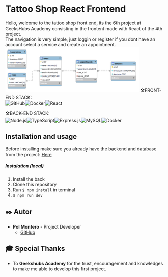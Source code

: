 # Tattoo Shop  React Frontend
Hello, welcome to the tattoo shop front end, its the 6th project at GeeksHubs Academy consisting in the frontent made with React of the 4th project.<br>
The navigation is very simple, just loggin or register if you dont have an account select a service and create an appointment.
<img src="./src/img/DBimg.png" alt="gif_page" style="height: 10em ; width: 30em; left: 1em; transition: 0.7s">
🛠️FRONT-END STACK:<br/><img src="https://img.shields.io/badge/GitHub-100000?style=for-the-badge&logo=github&logoColor=white" alt="GitHub" /><img src= "https://img.shields.io/badge/javascipt-EFD81D?style=for-the-badge&logo=javascript&logoColor=black" alt="Docker" /><img src= "https://img.shields.io/badge/React-20232A?style=for-the-badge&logo=react&logoColor=61DAFB" alt="React" />


🛠️BACK-END STACK:<br/><img src="https://img.shields.io/badge/Node.js-43853D?style=for-the-badge&logo=node.js&logoColor=white" alt="Node.js" /><img src="https://img.shields.io/badge/TypeScript-007ACC?style=for-the-badge&logo=typescript&logoColor=white" alt="TypeScript" /><img src="https://img.shields.io/badge/Express.js-404D59?style=for-the-badge" alt="Express.js"/><img src="https://img.shields.io/badge/MySQL-00000F?style=for-the-badge&logo=mysql&logoColor=white" alt="MySQL" /><img src="https://img.shields.io/badge/DOCKER-2020BF?style=for-the-badge&logo=docker&logoColor=white" alt="Docker" />

## Installation and usage

Before installing make sure you already have the backend and database from the  project: [Here](https://github.com/HyPolDev/Tattoo-Shop_Week-4-Project)

##### Instalation (local)
1.  Install the back 
2.  Clone this repository
3.  Run ` $ npm install ` in terminal
4.  `$ npm run dev`

## ✒️ Autor

- **Pol Montero** - Project Developer
  - [GitHub](https://github.com/hypoldev) 

## 🎓 Special Thanks

- To **Geekshubs Academy** for the trust, encouragement and knowledges to make me able to develop this first project.

